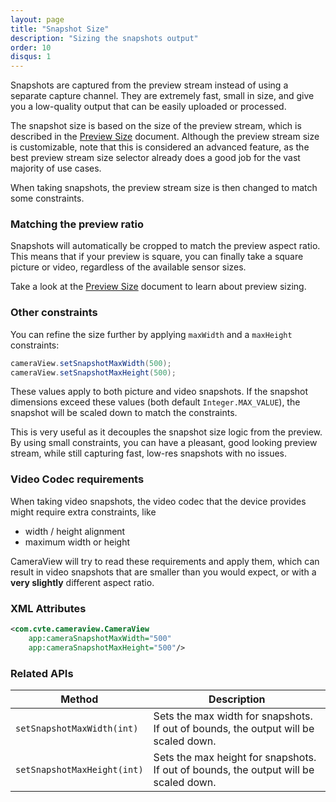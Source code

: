 ```yaml
---
layout: page
title: "Snapshot Size"
description: "Sizing the snapshots output"
order: 10
disqus: 1
---
```


Snapshots are captured from the preview stream instead of using a separate capture channel.
They are extremely fast, small in size, and give you a low-quality output that can be easily
uploaded or processed.

The snapshot size is based on the size of the preview stream, which is described in the [Preview Size](preview-size) document.
Although the preview stream size is customizable, note that this is considered an advanced feature,
as the best preview stream size selector already does a good job for the vast majority of use cases.

When taking snapshots, the preview stream size is then changed to match some constraints.

### Matching the preview ratio

Snapshots will automatically be cropped to match the preview aspect ratio. This means that if your
preview is square, you can finally take a square picture or video, regardless of the available sensor sizes.

Take a look at the [Preview Size](preview-size) document to learn about preview sizing.

### Other constraints

You can refine the size further by applying `maxWidth` and a `maxHeight` constraints:

```java
cameraView.setSnapshotMaxWidth(500);
cameraView.setSnapshotMaxHeight(500);
```

These values apply to both picture and video snapshots. If the snapshot dimensions exceed these values
(both default `Integer.MAX_VALUE`), the snapshot will be scaled down to match the constraints.

This is very useful as it decouples the snapshot size logic from the preview. By using small constraints,
you can have a pleasant, good looking preview stream, while still capturing fast, low-res snapshots
with no issues.

### Video Codec requirements

When taking video snapshots, the video codec that the device provides might require extra constraints,
like

- width / height alignment
- maximum width or height 

CameraView will try to read these requirements and apply them, which can result in video snapshots
that are smaller than you would expect, or with a **very slightly** different aspect ratio.

### XML Attributes

```xml
<com.cvte.cameraview.CameraView
    app:cameraSnapshotMaxWidth="500"
    app:cameraSnapshotMaxHeight="500"/>
```

### Related APIs

|Method|Description|
|------|-----------|
|`setSnapshotMaxWidth(int)`|Sets the max width for snapshots. If out of bounds, the output will be scaled down.|
|`setSnapshotMaxHeight(int)`|Sets the max height for snapshots. If out of bounds, the output will be scaled down.|